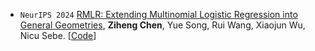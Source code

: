 - ``NeurIPS 2024`` 
[RMLR: Extending Multinomial Logistic Regression into General Geometries](http://arxiv.org/abs/2409.19433),
**Ziheng Chen**, Yue Song, Rui Wang, Xiaojun Wu, Nicu Sebe.
[[Code](https://github.com/GitZH-Chen/RMLR)] 
<!-- [[Slides](https://github.com/GitZH-Chen/LieBN/blob/main/ICLR24_LieBN_PPT.pdf)] 
[[Poster](https://github.com/GitZH-Chen/LieBN/blob/main/ICLR24_LieBN_Poster.pdf)]
[[Video](https://iclr.cc/virtual/2024/poster/17806)] -->